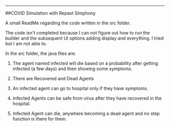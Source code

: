 -----
##COVID Simulation with Repast Simphony

A small ReadMe regarding the code written in the src folder.

The code isn't completed because I can not figure out how to run the builder and the subsequent UI options adding display and everything. I tried but I am not able to.

In the src folder, the java files are:

1. The agent named infected will die based on a probability after getting infected (a few days) and then showing some symptoms.

2. There are Recovered and Dead Agents

3. An infected agent can go to hospital only if they have symptoms.

4. Infected Agents can be safe from virus after they have recovered in the hospital.

5. Infected Agent can die, anywhere becoming a dead agent and no step function is there for them.
